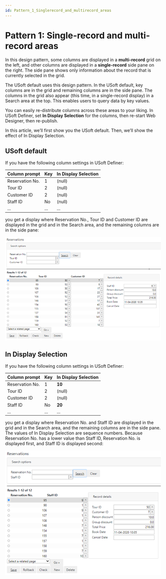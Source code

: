 ```yaml
---
id: Pattern_1_Singlerecord_and_multirecord_areas
---
```


# Pattern 1: Single-record and multi-record areas

In this design pattern, some columns are displayed in a **multi-record** grid on the left, and other columns are displayed in a **single-record** side pane on the right. The side pane shows only information about the record that is currently selected in the grid.

The USoft default uses this design pattern. In the USoft default, key columns are in the grid and remaining columns are in the side pane. The columns in the grid also appear (this time, in a single-record display) in a Search area at the top. This enables users to query data by key values.

You can easily re-distribute columns across these areas to your liking. In USoft Definer, set **In Display Selection** for the columns, then re-start Web Designer, then re-publish.

In this article, we’ll first show you the USoft default. Then, we’ll show the effect of In Display Selection.

## USoft default

If you have the following column settings in USoft Definer:

|**Column prompt**|**Key** |**In Display Selection**|
|--------|--------|--------|
|Reservation No.|1       |(null)  |
|Tour ID |2       |(null)  |
|Customer ID|2       |(null)  |
|Staff ID|No      |(null)  |
|...     |...     |...     |



you get a display where Reservation No., Tour ID and Customer ID are displayed in the grid and in the Search area, and the remaining columns are in the side pane:

![](./assets/d9aeb6d6-8c81-4869-bac9-1d57f456c080.png)

## In Display Selection

If you have the following column settings in USoft Definer:

|**Column prompt**|**Key** |**In Display Selection**|
|--------|--------|--------|
|Reservation No.|1       |**10**  |
|Tour ID |2       |(null)  |
|Customer ID|2       |(null)  |
|Staff ID|No      |**20**  |
|...     |...     |...     |



you get a display where Reservation No. and Staff ID are displayed in the grid and in the Search area, and the remaining columns are in the side pane. The values of In Display Selection are sequence numbers. Because Reservation No. has a lower value than Staff ID, Reservation No. is displayed first, and Staff ID is displayed second:

![](./assets/8f8c9315-cfeb-4640-92dc-c83926b616d4.png)

 